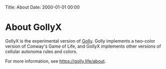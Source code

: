 Title: About
Date: 2000-01-01 00:00

# About GollyX

GollyX is the experimental version of [Golly](https://golly.life). Golly implements
a two-color version of Conway's Game of Life, and GollyX implements other versions of
cellular autonoma rules and colors.

For more information, see <https://golly.life/about>.
